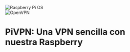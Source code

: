 ![Raspberry Pi OS](https://img.shields.io/badge/Raspberry%20Pi%20OS-C51A4A?style=for-the-badge&logo=Raspberry-Pi)  
![OpenVPN](https://img.shields.io/badge/OpenVPN-1a3967?style=flat-square&logo=openvpn)

# PiVPN: Una VPN sencilla con nuestra Raspberry
